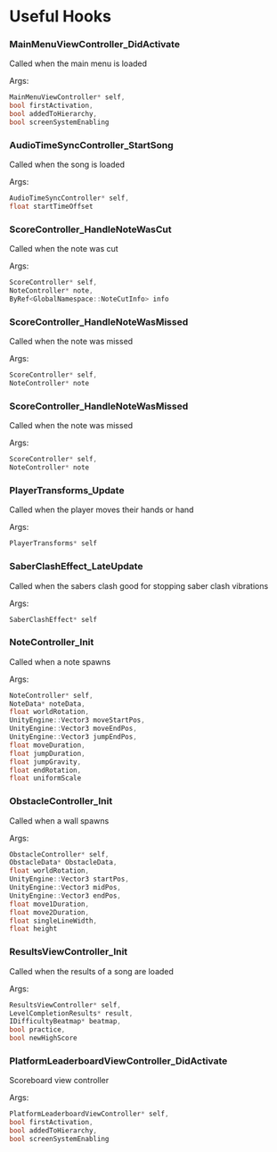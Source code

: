 # Useful Hooks

### MainMenuViewController_DidActivate
Called when the main menu is loaded

Args:
```cpp
MainMenuViewController* self,
bool firstActivation,
bool addedToHierarchy,
bool screenSystemEnabling
```

### AudioTimeSyncController_StartSong
Called when the song is loaded

Args:
```cpp
AudioTimeSyncController* self,
float startTimeOffset
```

### ScoreController_HandleNoteWasCut
Called when the note was cut

Args:
```cpp
ScoreController* self,
NoteController* note,
ByRef<GlobalNamespace::NoteCutInfo> info
```

### ScoreController_HandleNoteWasMissed
Called when the note was missed

Args:
```cpp
ScoreController* self,
NoteController* note
```

### ScoreController_HandleNoteWasMissed
Called when the note was missed

Args:
```cpp
ScoreController* self,
NoteController* note
```

### PlayerTransforms_Update
Called when the player moves their hands or hand

Args:
```cpp
PlayerTransforms* self
```

### SaberClashEffect_LateUpdate
Called when the sabers clash good for stopping saber clash vibrations

Args:
```cpp
SaberClashEffect* self
```

### NoteController_Init
Called when a note spawns

Args:
```cpp
NoteController* self,
NoteData* noteData,
float worldRotation,
UnityEngine::Vector3 moveStartPos,
UnityEngine::Vector3 moveEndPos,
UnityEngine::Vector3 jumpEndPos,
float moveDuration,
float jumpDuration,
float jumpGravity,
float endRotation,
float uniformScale
```

### ObstacleController_Init
Called when a wall spawns

Args:
```cpp
ObstacleController* self,
ObstacleData* ObstacleData,
float worldRotation,
UnityEngine::Vector3 startPos,
UnityEngine::Vector3 midPos,
UnityEngine::Vector3 endPos,
float move1Duration,
float move2Duration,
float singleLineWidth,
float height
```

### ResultsViewController_Init
Called when the results of a song are loaded

Args:
```cpp
ResultsViewController* self,
LevelCompletionResults* result,
IDifficultyBeatmap* beatmap,
bool practice,
bool newHighScore
```

### PlatformLeaderboardViewController_DidActivate
Scoreboard view controller

Args:
```cpp
PlatformLeaderboardViewController* self,
bool firstActivation,
bool addedToHierarchy,
bool screenSystemEnabling
```
